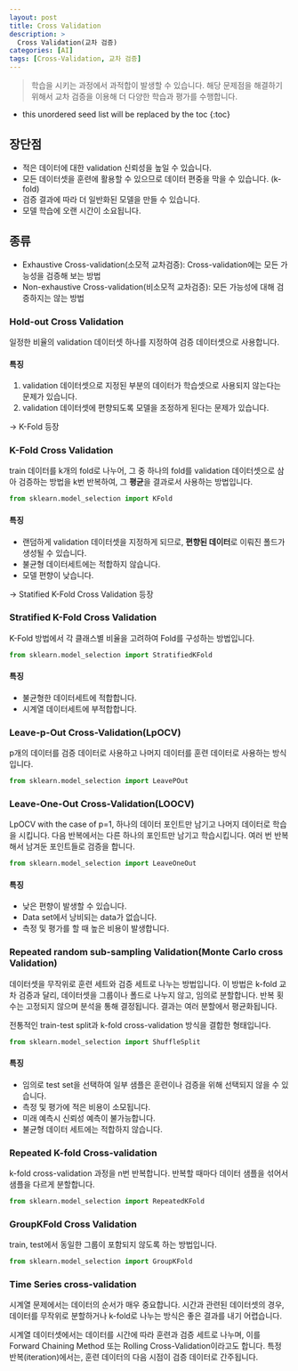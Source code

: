 ```yaml
---
layout: post
title: Cross Validation
description: > 
  Cross Validation(교차 검증)
categories: [AI]
tags: [Cross-Validation, 교차 검증]
---
```


> 학습을 시키는 과정에서 과적합이 발생할 수 있습니다. 해당 문제점을 해결하기 위해서 교차 검증을 이용해 더 다양한 학습과 평가를 수행합니다.

* this unordered seed list will be replaced by the toc
{:toc}

## 장단점
- 적은 데이터에 대한 validation 신뢰성을 높일 수 있습니다.
- 모든 데이터셋을 훈련에 활용할 수 있으므로 데이터 편중을 막을 수 있습니다. (k-fold)
- 검증 결과에 따라 더 일반화된 모델을 만들 수 있습니다.
- 모델 학습에 오랜 시간이 소요됩니다.

## 종류
- Exhaustive Cross-validation(소모적 교차검증): Cross-validation에는 모든 가능성을 검증해 보는 방법
- Non-exhaustive Cross-validation(비소모적 교차검증): 모든 가능성에 대해 검증하지는 않는 방법

### Hold-out Cross Validation
일정한 비율의 validation 데이터셋 하나를 지정하여 검증 데이터셋으로 사용합니다.

#### 특징
1. validation 데이터셋으로 지정된 부분의 데이터가 학습셋으로 사용되지 않는다는 문제가 있습니다.
2. validation 데이터셋에 편향되도록 모델을 조정하게 된다는 문제가 있습니다.

-> K-Fold 등장

### K-Fold Cross Validation
train 데이터를 k개의 fold로 나누어, 그 중 하나의 fold를 validation 데이터셋으로 삼아 검증하는 방법을 k번 반복하여, 그 **평균**을 결과로서 사용하는 방법입니다.

```python
from sklearn.model_selection import KFold
```

#### 특징
- 랜덤하게 validation 데이터셋을 지정하게 되므로, **편향된 데이터**로 이뤄진 폴드가 생성될 수 있습니다.
- 불균형 데이터세트에는 적합하지 않습니다.
- 모델 편향이 낮습니다.

-> Statified K-Fold Cross Validation 등장

### Stratified K-Fold Cross Validation
K-Fold 방법에서 각 클래스별 비율을 고려하여 Fold를 구성하는 방법입니다.

```python
from sklearn.model_selection import StratifiedKFold
```

#### 특징
- 불균형한 데이터세트에 적합합니다.
- 시계열 데이터세트에 부적합합니다.

### Leave-p-Out Cross-Validation(LpOCV)
p개의 데이터를 검증 데이터로 사용하고 나머지 데이터를 훈련 데이터로 사용하는 방식입니다.

```python
from sklearn.model_selection import LeavePOut
```

### Leave-One-Out Cross-Validation(LOOCV)
LpOCV with the case of p=1, 하나의 데이터 포인트만 남기고 나머지 데이터로 학습을 시킵니다. 다음 반복에서는 다른 하나의 포인트만 남기고 학습시킵니다. 여러 번 반복해서 남겨둔 포인트들로 검증을 합니다.


```python
from sklearn.model_selection import LeaveOneOut
```

#### 특징
- 낮은 편향이 발생할 수 있습니다.
- Data set에서 낭비되는 data가 없습니다.
- 측정 및 평가를 할 때 높은 비용이 발생합니다.

### Repeated random sub-sampling Validation(Monte Carlo cross Validation)
데이터셋을 무작위로 훈련 세트와 검증 세트로 나누는 방법입니다. 이 방법은 k-fold 교차 검증과 달리, 데이터셋을 그룹이나 폴드로 나누지 않고, 임의로 분할합니다. 반복 횟수는 고정되지 않으며 분석을 통해 결정됩니다. 결과는 여러 분할에서 평균화됩니다.

전통적인 train-test split과 k-fold cross-validation 방식을 결합한 형태입니다.

```python
from sklearn.model_selection import ShuffleSplit
```

#### 특징
- 임의로 test set을 선택하여 일부 샘플은 훈련이나 검증을 위해 선택되지 않을 수 있습니다.
- 측정 및 평가에 적은 비용이 소모됩니다.
- 미래 예측시 신뢰성 예측이 불가능합니다.
- 불균형 데이터 세트에는 적합하지 않습니다.

### Repeated K-fold Cross-validation
k-fold cross-validation 과정을 n번 반복합니다. 반복할 때마다 데이터 샘플을 섞어서 샘플을 다르게 분할합니다.

```python
from sklearn.model_selection import RepeatedKFold
```

### GroupKFold Cross Validation
train, test에서 동일한 그룹이 포함되지 않도록 하는 방법입니다.

```python
from sklearn.model_selection import GroupKFold
```

### Time Series cross-validation
시계열 문제에서는 데이터의 순서가 매우 중요합니다. 시간과 관련된 데이터셋의 경우, 데이터를 무작위로 분할하거나 k-fold로 나누는 방식은 좋은 결과를 내기 어렵습니다.

시계열 데이터셋에서는 데이터를 시간에 따라 훈련과 검증 세트로 나누며, 이를 Forward Chaining Method 또는 Rolling Cross-Validation이라고도 합니다. 특정 반복(iteration)에서는, 훈련 데이터의 다음 시점이 검증 데이터로 간주됩니다.